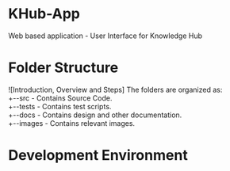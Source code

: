# KHub-App
Web based application - User Interface for Knowledge Hub

# Folder Structure
 ![Introduction, Overview and Steps] The folders are organized as:  
 +--src  - Contains Source Code.  
 +--tests - Contains test scripts.  
 +--docs - Contains design and other documentation.  
 +--images - Contains relevant images.   

# Development Environment
